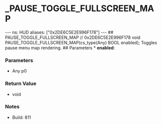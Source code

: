 # _PAUSE_TOGGLE_FULLSCREEN_MAP

--- ns: HUD aliases: ["0x2DE6C5E2E996F178"] --- ## PAUSE_TOGGLE_FULLSCREEN_MAP  // 0x2DE6C5E2E996F178 void PAUSE_TOGGLE_FULLSCREEN_MAP(cs_type(Any) BOOL enabled);  Toggles pause menu map rendering.  ## Parameters * **enabled**:

### Parameters
* Any p0

### Return Value
* void

### Notes
* Build: 811

